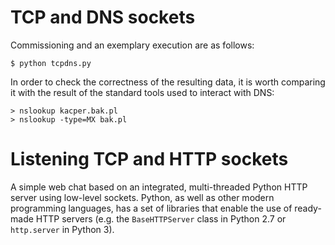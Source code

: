 # TCP and DNS sockets
Commissioning and an exemplary execution are as follows:
```
$ python tcpdns.py
```

In order to check the correctness of the resulting data, it is worth comparing it with the result of the standard tools used to interact with DNS:
```
> nslookup kacper.bak.pl
> nslookup -type=MX bak.pl
```

# Listening TCP and HTTP sockets
A simple web chat based on an integrated, multi-threaded Python HTTP server using low-level sockets. Python, as well as other modern programming languages, has a set of libraries that enable the use of ready-made HTTP servers (e.g. the `BaseHTTPServer` class in Python 2.7 or `http.server` in Python 3).